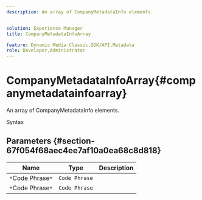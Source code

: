 ```yaml
---
description: An array of CompanyMetadataInfo elements.


solution: Experience Manager
title: CompanyMetadataInfoArray

feature: Dynamic Media Classic,SDK/API,Metadata
role: Developer,Administrator
---
```


# CompanyMetadataInfoArray{#companymetadatainfoarray}

An array of CompanyMetadataInfo elements.

 Syntax 

## Parameters {#section-67f054f68aec4ee7af10a0ea68c8d818}

|  Name  | Type  | Description  |
|---|---|---|
|  `*`Code Phrase`*`  | `Code Phrase`  | |
|  `*`Code Phrase`*`  | `Code Phrase`  | |

